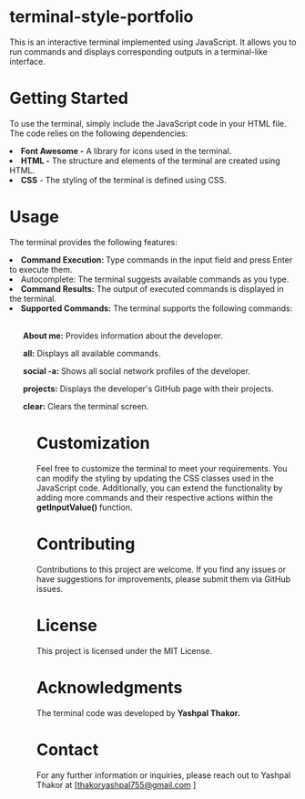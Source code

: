# terminal-style-portfolio

This is an interactive terminal implemented using JavaScript. It allows you to run commands and displays corresponding outputs in a terminal-like interface.

# Getting Started

To use the terminal, simply include the JavaScript code in your HTML file. The code relies on the following dependencies:

<li><b>Font Awesome -</b> A library for icons used in the terminal.</b>
<li><b>HTML -</b> The structure and elements of the terminal are created using HTML.</li>
<li><b>CSS</b> - The styling of the terminal is defined using CSS.</li>

# Usage

The terminal provides the following features:

<li><b>Command Execution: </b>Type commands in the input field and press Enter to execute them.</li>

<li><b></b>Autocomplete:</b> The terminal suggests available commands as you type.</li>

<li><b>Command Results:</b> The output of executed commands is displayed in the terminal.</li>

<li><b>Supported Commands:</b> The terminal supports the following commands: </li> </br>

<ol><b> About me:</b> Provides information about the developer.</ol>
<ol><b>all:</b> Displays all available commands.</ol>
<ol><b>social -a:</b> Shows all social network profiles of the developer.</ol>
<ol><b>projects:</b> Displays the developer's GitHub page with their projects.</ol>
<ol><b>clear:</b> Clears the terminal screen.<ol>

# Customization

Feel free to customize the terminal to meet your requirements. You can modify the styling by updating the CSS classes used in the JavaScript code. Additionally, you can extend the functionality by adding more commands and their respective actions within the <b>getInputValue() </b>function.

 # Contributing

Contributions to this project are welcome. If you find any issues or have suggestions for improvements, please submit them via GitHub issues.

# License

This project is licensed under the MIT License.

# Acknowledgments

The terminal code was developed by <b> Yashpal Thakor.</b>

# Contact

For any further information or inquiries, please reach out to Yashpal Thakor at [thakoryashpal755@gmail.com ] 


